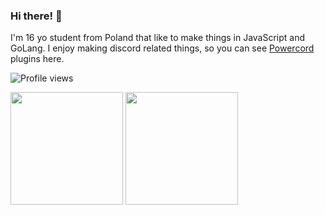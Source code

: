 ### Hi there! 👋
I'm 16 yo student from Poland that like to make things in JavaScript and GoLang.
I enjoy making discord related things, so you can see [Powercord](https://github.com/powercord-org/powercord) plugins here.

![Profile views](https://komarev.com/ghpvc/?username=Juby210)
<p float="left">
  <img src="https://github-readme-stats.vercel.app/api?username=Juby210&show_icons=true&count_private=true&title_color=4f8cc9&text_color=9f9f9f&icon_color=4f8cc9&bg_color=181818" height="180">
  <img src="https://github-readme-stats.vercel.app/api/top-langs/?username=Juby210&layout=compact&title_color=4f8cc9&text_color=9f9f9f&icon_color=4f8cc9&bg_color=181818" height="180">
</p>
